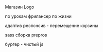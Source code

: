 Магазин Logo

по урокам фрилансер по жизни

адаптив респонсив - перемещение корзины

sass сборка prepros

бургер - чистый js
